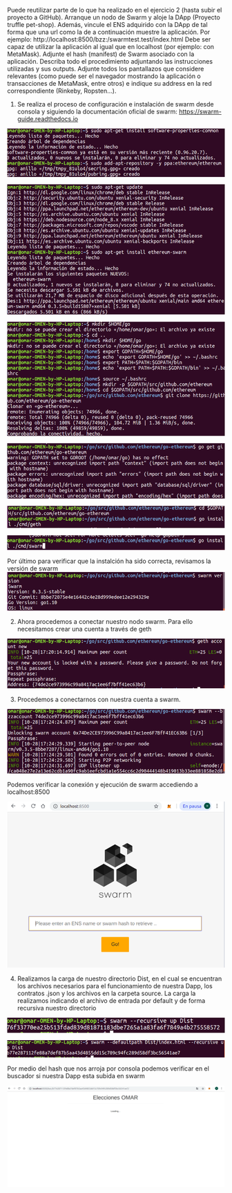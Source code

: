 Puede reutilizar parte de lo que ha realizado en el ejercicio 2 (hasta subir el proyecto a
GitHub).
Arranque un nodo de Swarm y aloje la DApp (Proyecto truffle pet-shop).
Además, vincule el ENS adquirido con la DApp de tal forma que una url como la de a
continuación muestre la aplicación. Por ejemplo:
http://localhost:8500/bzz:/swarmtest.test/index.html
Debe ser capaz de utilizar la aplicación al igual que en localhost (por ejemplo: con
MetaMask).
Adjunte el hash (manifest) de Swarm asociado con la aplicación.
Describa todo el procedimiento adjuntando las instrucciones utilizadas y sus outputs.
Adjunte todos los pantallazos que considere relevantes (como puede ser el navegador
mostrando la aplicación o transacciones de MetaMask, entre otros) e indique su address
en la red correspondiente (Rinkeby, Ropsten…).



1. Se realiza el proceso de configuración e instalación de swarm desde consola y siguiendo la documentación oficial de swarm:
https://swarm-guide.readthedocs.io


![alt text](https://github.com/OmarLozano/Diseno-y-Desarrollo/blob/master/PEC2/Ejercicio%203/PEC_2_3_instalando%20swarm1.png)

![alt text](https://github.com/OmarLozano/Diseno-y-Desarrollo/blob/master/PEC2/Ejercicio%203/PEC_2_3instalando_swarm2.png)

![alt text](https://github.com/OmarLozano/Diseno-y-Desarrollo/blob/master/PEC2/Ejercicio%203/PEC_2_3_instalando%20swarm_3.png)

![alt text](https://github.com/OmarLozano/Diseno-y-Desarrollo/blob/master/PEC2/Ejercicio%203/PEC_2_3%20instalando%20swarm_4.png)

![alt text](https://github.com/OmarLozano/Diseno-y-Desarrollo/blob/master/PEC2/Ejercicio%203/PEC_2_3_instalando%20Swarm_5.png)

![alt text](https://github.com/OmarLozano/Diseno-y-Desarrollo/blob/master/PEC2/Ejercicio%203/PEC_2_3_instalando%20swarm_6.png)


Por último para verificar que la instalción ha sido correcta, revisamos la versión de swarm
![alt text](https://github.com/OmarLozano/Diseno-y-Desarrollo/blob/master/PEC2/Ejercicio%203/PEC_2_3_verificando%20la%20version%20swarm.png)


2. Ahora procedemos a conectar nuestro nodo swarm. Para ello necesitamos crear una cuenta a través de geth


![alt text](https://github.com/OmarLozano/Diseno-y-Desarrollo/blob/master/PEC2/Ejercicio%203/PEC_2_3%20creando%20cuenta%20en%20Geth.png)


3. Procedemos a conectarnos con nuestra cuenta a swarm.

![alt text](https://github.com/OmarLozano/Diseno-y-Desarrollo/blob/master/PEC2/Ejercicio%203/PEC_2_3%20conectando%20nodo%20a%20swarm.png)

  Podemos verificar la conexión y ejecución de swarm accediendo a localhost:8500
  
![alt text](https://github.com/OmarLozano/Diseno-y-Desarrollo/blob/master/PEC2/Ejercicio%203/PEC_2_3_ejecutando%20swarm%20en%20localhost.png)


  
  
 4. Realizamos la carga de nuestro directorio Dist, en el cual se encuentran los archivos necesarios para el funcionamiento de nuestra Dapp, los contratos .json y los archivos en la carpeta source. La carga la realizamos indicando el archivo de entrada por default y de forma recursiva nuestro directorio
 
 ![alt text](https://github.com/OmarLozano/Diseno-y-Desarrollo/blob/master/PEC2/Ejercicio%203/PEC_2_3_subiendo%20Daap.png)

![alt text](https://github.com/OmarLozano/Diseno-y-Desarrollo/blob/master/PEC2/Ejercicio%203/PEC_2_3_hash%20de%20la%20Dapp.png)

Por medio del hash que nos arroja por consola podemos verificar en el buscador si nuestra Dapp esta subida en swarm
 
![alt text](https://github.com/OmarLozano/Diseno-y-Desarrollo/blob/master/PEC2/Ejercicio%203/PEC_2_3_Dapp%20en%20swarm.png)





